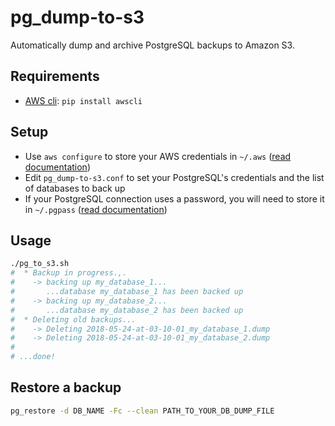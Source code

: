 # pg_dump-to-s3

Automatically dump and archive PostgreSQL backups to Amazon S3.

## Requirements

 - [AWS cli](https://aws.amazon.com/cli): ```pip install awscli```


## Setup

 - Use `aws configure` to store your AWS credentials in `~/.aws` ([read documentation](https://docs.aws.amazon.com/cli/latest/userguide/cli-chap-getting-started.html#cli-quick-configuration))
 - Edit `pg_dump-to-s3.conf` to set your PostgreSQL's credentials and the list of databases to back up
 - If your PostgreSQL connection uses a password, you will need to store it in `~/.pgpass` ([read documentation](https://www.postgresql.org/docs/current/static/libpq-pgpass.html))

## Usage

```bash
./pg_to_s3.sh
#  * Backup in progress.,.
#    -> backing up my_database_1...
#       ...database my_database_1 has been backed up
#    -> backing up my_database_2...
#       ...database my_database_2 has been backed up
#  * Deleting old backups...
#    -> Deleting 2018-05-24-at-03-10-01_my_database_1.dump
#    -> Deleting 2018-05-24-at-03-10-01_my_database_2.dump
#
# ...done!
```

## Restore a backup

```bash
pg_restore -d DB_NAME -Fc --clean PATH_TO_YOUR_DB_DUMP_FILE
```